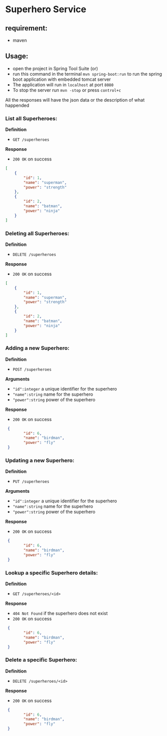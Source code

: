 # Superhero Service

## requirement:
- maven

## Usage:
- open the project in Spring Tool Suite (or)
- run this command in the terminal `mvn spring-boot:run` to run the spring boot application with embedded tomcat server
- The application will run in `localhost` at port `8080`
- To stop the server run `mvn -stop` or press `control+c`

All the responses will have the json data or the description of what happended

### List all Superheroes:
**Definition**
- `GET /superheroes`

**Response**
- `200 OK` on success
```json
[
    {
        "id": 1,
        "name": "superman",
        "power": "strength"
    },
    {
        "id": 2,
        "name": "batman",
        "power": "ninja"
    }
]
```
 
### Deleting all Superheroes:
**Definition**
- `DELETE /superheroes`

**Response**
- `200 OK` on success
```json
[
    {
        "id": 1,
        "name": "superman",
        "power": "strength"
    },
    {
        "id": 2,
        "name": "batman",
        "power": "ninja"
    }
]
```

### Adding a new Superhero:
**Definition**
- `POST /superheroes`

**Arguments**
- `"id":integer` a unique identifier for the superhero
- `"name":string` name for the superhero
- `"power":string` power of the superhero 

**Response**
- `200 OK` on success

```json
 {
        "id": 6,
        "name": "birdman",
        "power": "fly"
 }
 ```

### Updating a new Superhero:
**Definition**
- `PUT /superheroes`

**Arguments**
- `"id":integer` a unique identifier for the superhero
- `"name":string` name for the superhero
- `"power":string` power of the superhero 

**Response**
- `200 OK` on success

```json
 {
        "id": 6,
        "name": "birdman",
        "power": "fly"
 }
 ```
 
### Lookup a specific Superhero details:
**Definition**
- `GET /superheroes/<id>`

**Response**
- `404 Not Found` if the superhero does not exist
- `200 OK` on success
```json
 {
        "id": 6,
        "name": "birdman",
        "power": "fly"
 }
 ```
 
### Delete a specific Superhero:
**Definition**
- `DELETE /superheroes/<id>`

**Response**
- `200 OK` on success
```json
 {
        "id": 6,
        "name": "birdman",
        "power": "fly"
 }
 ```

 
 





